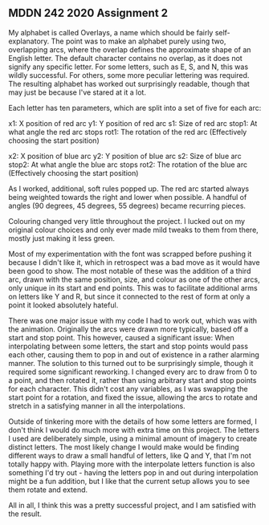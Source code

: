 ## MDDN 242 2020 Assignment 2

My alphabet is called Overlays, a name which should be fairly self-explanatory. The point was to make an alphabet purely using two, overlapping arcs, where the overlap defines the approximate shape of an English letter. The default character contains no overlap, as it does not signify any specific letter. For some letters, such as E, S, and N, this was wildly successful. For others, some more peculiar lettering was required. The resulting alphabet has worked out surprisingly readable, though that may just be because I've stared at it a lot.

Each letter has ten parameters, which are split into a set of five for each arc:

x1: X position of red arc
y1: Y position of red arc
s1: Size of red arc
stop1: At what angle the red arc stops
rot1: The rotation of the red arc (Effectively choosing the start position)

x2: X position of blue arc
y2: Y position of blue arc
s2: Size of blue arc
stop2: At what angle the blue arc stops
rot2: The rotation of the blue arc (Effectively choosing the start position)

As I worked, additional, soft rules popped up. The red arc started always being weighted towards the right and lower when possible. A handful of angles (90 degrees, 45 degrees, 55 degrees) became recurring pieces.

Colouring changed very little throughout the project. I lucked out on my original colour choices and only ever made mild tweaks to them from there, mostly just making it less green.

Most of my experimentation with the font was scrapped before pushing it because I didn't like it, which in retrospect was a bad move as it would have been good to show. The most notable of these was the addition of a third arc, drawn with the same position, size, and colour as one of the other arcs, only unique in its start and end points. This was to facilitate additional arms on letters like Y and R, but since it connected to the rest of form at only a point it looked absolutely hateful.

There was one major issue with my code I had to work out, which was with the animation. Originally the arcs were drawn more typically, based off a start and stop point. This however, caused a significant issue: When interpolating between some letters, the start and stop points would pass each other, causing them to pop in and out of existence in a rather alarming manner. The solution to this turned out to be surprisingly simple, though it required some significant reworking. I changed every arc to draw from 0 to a point, and then rotated it, rather than using arbitrary start and stop points for each character. This didn't cost any variables, as I was swapping the start point for a rotation, and fixed the issue, allowing the arcs to rotate and stretch in a satisfying manner in all the interpolations.

Outside of tinkering more with the details of how some letters are formed, I don't think I would do much more with extra time on this project. The letters I used are deliberately simple, using a minimal amount of imagery to create distinct letters. The most likely change I would make would be finding different ways to draw a small handful of letters, like Q and Y, that I'm not totally happy with. Playing more with the interpolate letters function is also something I'd try out - having the letters pop in and out during interpolation might be a fun addition, but I like that the current setup allows you to see them rotate and extend.

All in all, I think this was a pretty successful project, and I am satisfied with the result.
